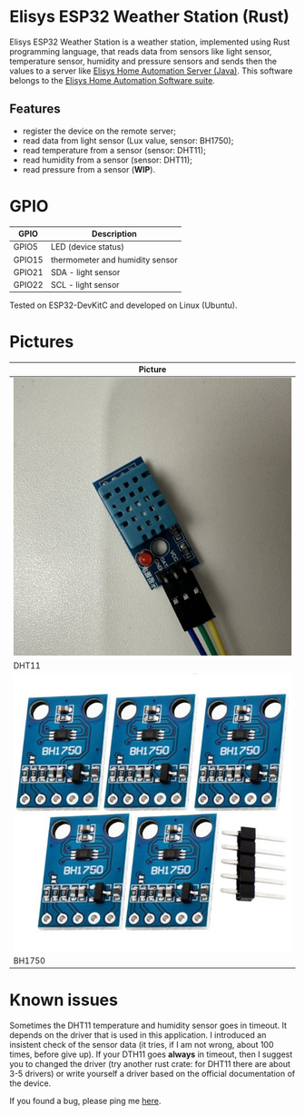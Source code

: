 # Elisys ESP32 Weather Station (Rust)

Elisys ESP32 Weather Station is a weather station, implemented using Rust programming language, that reads data from sensors like light sensor, temperature sensor, humidity and pressure sensors and sends then the values to a server like [Elisys Home Automation Server (Java)](https://github.com/goto-eof/elisys-home-automation-server-java). This software belongs to the [Elisys Home Automation Software suite](https://github.com/goto-eof/elisys-home-automation-server-java).

## Features

- register the device on the remote server;
- read data from light sensor (Lux value, sensor: BH1750);
- read temperature from a sensor (sensor: DHT11);
- read humidity from a sensor (sensor: DHT11);
- read pressure from a sensor (**WIP**).

# GPIO

| GPIO   | Description                     |
| ------ | ------------------------------- |
| GPIO5  | LED (device status)             |
| GPIO15 | thermometer and humidity sensor |
| GPIO21 | SDA - light sensor              |
| GPIO22 | SCL - light sensor              |

Tested on ESP32-DevKitC and developed on Linux (Ubuntu).

# Pictures

| Picture                       |
| ----------------------------- |
| ![DHT11](/images/DHT11.jpg)   |
| DHT11                         |
| ![BH1750](/images/BH1750.jpg) |
| BH1750                        |

# Known issues

Sometimes the DHT11 temperature and humidity sensor goes in timeout. It depends on the driver that is used in this application. I introduced an insistent check of the sensor data (it tries, if I am not wrong, about 100 times, before give up). If your DTH11 goes **always** in timeout, then I suggest you to changed the driver (try another rust crate: for DHT11 there are about 3-5 drivers) or write yourself a driver based on the official documentation of the device.

If you found a bug, please ping me [here](https://andre-i.eu/#contactme).
